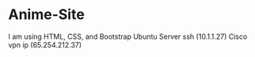# Anime-Site
I am using HTML, CSS, and Bootstrap
Ubuntu Server ssh (10.1.1.27)
Cisco vpn ip (65.254.212.37)
